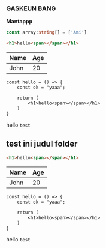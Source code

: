 ### GASKEUN BANG

**Mantappp**

```typescript
const array:string[] = ['Ami']
```


```html
<h1>hello<span></span></h1>
```

| Name | Age |
|------|-----|
| John | 20  |

```tsx
const hello = () => {
    const ok = "yaaa";

    return (
        <h1>hello<span></span></h1>
    )
}
```

hello `test`


## test ini judul folder

```html
<h1>hello<span></span></h1>
```

| Name | Age |
|------|-----|
| John | 20  |

```tsx
const hello = () => {
    const ok = "yaaa";

    return (
        <h1>hello<span></span></h1>
    )
}
```

hello `test`

